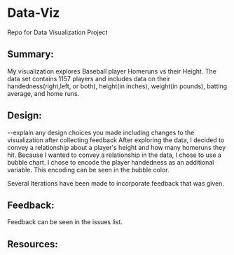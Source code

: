 # Data-Viz
Repo for Data Visualization Project

## Summary:
My visualization explores Baseball player Homeruns vs their Height. The data set contains 1157 players and includes data on their
handedness(right,left, or both), height(in inches), weight(in pounds), batting average, and home runs. 


## Design:
--explain any design choices you made including changes to the visualization after collecting feedback
After exploring the data, I decided to convey a relationship about a player's height and how many homeruns they hit. Because I wanted to
convey a relationship in the data, I chose to use a bubble chart. I chose to encode the player handedness as an additional variable.
This encoding can be seen in the bubble color. 

Several Iterations have been made to incorporate feedback that was given. 


## Feedback:
  Feedback can be seen in the issues list. 

## Resources:

